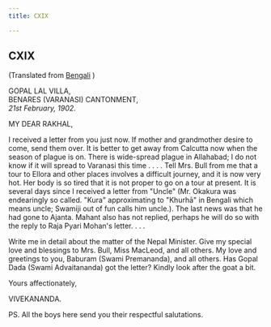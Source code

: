```yaml
---
title: CXIX

---
```





  

  


## CXIX

(Translated from [Bengali](b8548e5119.pdf) )

GOPAL LAL VILLA,  
BENARES (VARANASI) CANTONMENT,  
*21st February, 1902*.

MY DEAR RAKHAL,

I received a letter from you just now. If mother and grandmother desire
to come, send them over. It is better to get away from Calcutta now when
the season of plague is on. There is wide-spread plague in Allahabad; I
do not know if it will spread to Varanasi this time . . . . Tell Mrs.
Bull from me that a tour to Ellora and other places involves a difficult
journey, and it is now very hot. Her body is so tired that it is not
proper to go on a tour at present. It is several days since I received a
letter from "Uncle" (Mr. Okakura was endearingly so called. "Kura"
approximating to "Khurhā" in Bengali which means uncle; Swamiji out of
fun calls him uncle.). The last news was that he had gone to Ajanta.
Mahant also has not replied, perhaps he will do so with the reply to
Raja Pyari Mohan's letter. . . .

Write me in detail about the matter of the Nepal Minister. Give my
special love and blessings to Mrs. Bull, Miss MacLeod, and all others.
My love and greetings to you, Baburam (Swami Premananda), and all
others. Has Gopal Dada (Swami Advaitananda) got the letter? Kindly look
after the goat a bit.

Yours affectionately,

VIVEKANANDA.

PS. All the boys here send you their respectful salutations.


